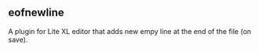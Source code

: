 eofnewline
---

A plugin for Lite XL editor that adds new empy line at the end of the file (on save).
